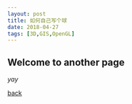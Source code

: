 ```yaml
---
layout: post
title: 如何自己写个球
date: 2018-04-27
tags: [3D,GIS,OpenGL]
---
```


## Welcome to another page

_yay_

[back](./)
